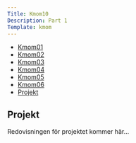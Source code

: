 ```yaml
---
Title: Kmom10
Description: Part 1
Template: kmom
---
```



<div class="report-list">
    <ul>
        <li><a href="kmom01">Kmom01</a></li>
        <li><a href="kmom02">Kmom02</a></li>
        <li><a href="kmom03">Kmom03</a></li>
        <li><a href="kmom04">Kmom04</a></li>
        <li><a href="kmom05">Kmom05</a></li>
        <li><a href="kmom06">Kmom06</a></li>
        <li><a href="kmom10">Projekt</a></li>
    </ul>
</div>

<div class="report-text">
    <h2>Projekt</h2>
    Redovisningen för projektet kommer här...
</div>